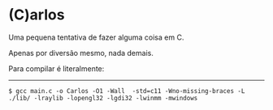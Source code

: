 # (C)arlos

Uma pequena tentativa de fazer alguma coisa em C.

Apenas por diversão mesmo, nada demais.

Para compilar é literalmente:

------------------------

```$ gcc main.c -o Carlos -O1 -Wall  -std=c11 -Wno-missing-braces -L ./lib/ -lraylib -lopengl32 -lgdi32 -lwinmm -mwindows```
